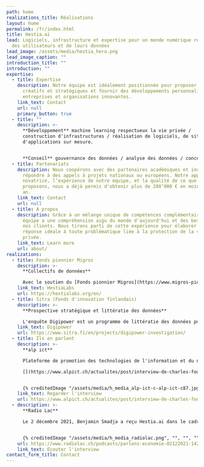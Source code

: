 ```yaml
---
path: home
realizations_title: Réalisations
layout: home
permalink: /fr/index.html
title: Hestia.ai
lead: Logiciels, infrastructure et expertise pour un monde numérique respectueux
  des utilisateurs et de leurs données
lead_image: /assets/media/hestia_hero.png
lead_image_caption: ""
introduction_title: ""
introduction: ""
expertise:
  - title: Expertise
    description: Notre équipe est idéalement positionnée pour proposer des conseils
      créatifs et stratégiques et fournir des développements personnalisés à des
      entreprises et organisations innovantes.
    link_text: Contact
    url: null
    primary_button: true
  - title: ""
    description: >-
      **Développement** machine learning respectueux la vie privée /
      construction d'infrastructures / réalisation de logiciels, de sites web et
      d'applications sur mesure.


      **Conseil** gouvernance des données / analyse des données / conception de cas d'utilisation / prototypage / mise en place de consortium / communication
  - title: Partenariats
    description: Nous coopérons avec des partenaires académiques et industriels pour
      répondre à des appels à projets nationaux ou européens. Notre approche
      novatrice, l’expérience de notre équipe, et la qualité de ce que nous
      proposons, nous a déjà permis d'obtenir plus de 200’000 € en moins d'un
      an.
    link_text: Contact
    url: null
  - title: A propos
    description: Grâce à un mélange unique de compétences complémentaires, notre
      équipe a une compréhension aigu du monde d'aujourd'hui et des besoins de
      nos clients. Nous tirons parti de cette expérience pour élaborer la
      réponse idéale à toute problématique liée à la protection de la vie
      privée.
    link_text: Learn more
    url: about/
realizations:
  - title: Fonds pionnier Migros
    description: >-
      **Collectifs de données**

      Avec le soutien du [Fonds pionnier Migros](https://www.migros-pionierfonds.ch/fr/pionniers/hestialabs), le projet [HestiaLabs](https://hestialabs.org/fr/) rend nos données exploitables à des fins de progrès social, via des collectifs "bottom-up".
    link_text: HestiaLabs
    url: https://hestialabs.org/en/
  - title: Sitra (Fonds d'innovation finlandais)
    description: >-
      **Prospective stratégique et littératie des données**

      L'enquête Digipower est un programme de littératie des données pour hauts fonctionnaires et dirigeants, basé sur l'analyse de leurs propres données. Il décrypte l'influence des données sur la distribution des pouvoirs économique et politique.
    link_text: Digipower
    url: https://www.sitra.fi/en/projects/digipower-investigation/
  - title: Ils en parlent
    description: >-
      **alp ict**

      Plateforme de promotion des technologies de l'information et du numérique en Suisse occidentale, alp ict s'est intéressé aux activités d'Hestia.ai et d'HestiaLabs dans sa newsletter vidéo de novembre 2021.

      [](https://www.alpict.ch/actualites/post/interview-de-charles-foucault-dumas-hestialabs)


      {% creditedImage "/assets/media/h_media_alp-ict-c-alp-ict-c87.jpg", "", "", "" %}
    link_text: Regarder l'interview
    url: https://www.alpict.ch/actualites/post/interview-de-charles-foucault-dumas-hestialabs
  - description: >-
      **Radio Lac**

      Le 2 décembre 2021, Benjamin Smadja a reçu Hestia.ai dans le cadre de son émission Parlons économie, en partenariat avec la Chambre de commerce, d'industrie et des services de Genève.


      {% creditedImage "/assets/media/h_media_radiolac.png", "", "", "" %}
    url: https://www.radiolac.ch/podcasts/parlons-economie-02122021-1422-143007/
    link_text: Ecouter l'interview
contact_form_title: Contact
---
```

